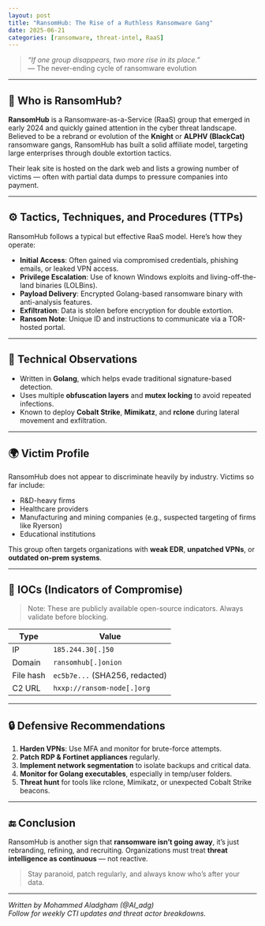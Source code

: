 ```yaml
---
layout: post
title: "RansomHub: The Rise of a Ruthless Ransomware Gang"
date: 2025-06-21
categories: [ransomware, threat-intel, RaaS]
---
```


> *“If one group disappears, two more rise in its place.”*  
— The never-ending cycle of ransomware evolution

---

## 🧨 Who is RansomHub?

**RansomHub** is a Ransomware-as-a-Service (RaaS) group that emerged in early 2024 and quickly gained attention in the cyber threat landscape. Believed to be a rebrand or evolution of the **Knight** or **ALPHV (BlackCat)** ransomware gangs, RansomHub has built a solid affiliate model, targeting large enterprises through double extortion tactics.

Their leak site is hosted on the dark web and lists a growing number of victims — often with partial data dumps to pressure companies into payment.

---

## ⚙️ Tactics, Techniques, and Procedures (TTPs)

RansomHub follows a typical but effective RaaS model. Here’s how they operate:

- **Initial Access**: Often gained via compromised credentials, phishing emails, or leaked VPN access.
- **Privilege Escalation**: Use of known Windows exploits and living-off-the-land binaries (LOLBins).
- **Payload Delivery**: Encrypted Golang-based ransomware binary with anti-analysis features.
- **Exfiltration**: Data is stolen before encryption for double extortion.
- **Ransom Note**: Unique ID and instructions to communicate via a TOR-hosted portal.

---

## 🧠 Technical Observations

- Written in **Golang**, which helps evade traditional signature-based detection.
- Uses multiple **obfuscation layers** and **mutex locking** to avoid repeated infections.
- Known to deploy **Cobalt Strike**, **Mimikatz**, and **rclone** during lateral movement and exfiltration.

---

## 🌍 Victim Profile

RansomHub does not appear to discriminate heavily by industry. Victims so far include:

- R&D-heavy firms
- Healthcare providers
- Manufacturing and mining companies (e.g., suspected targeting of firms like Ryerson)
- Educational institutions

This group often targets organizations with **weak EDR**, **unpatched VPNs**, or **outdated on-prem systems**.

---

## 🧩 IOCs (Indicators of Compromise)

> Note: These are publicly available open-source indicators. Always validate before blocking.

| Type      | Value                        |
|-----------|------------------------------|
| IP        | `185.244.30[.]50`            |
| Domain    | `ransomhub[.]onion`          |
| File hash | `ec5b7e...` (SHA256, redacted)|
| C2 URL    | `hxxp://ransom-node[.]org`   |

---

## 🔒 Defensive Recommendations

1. **Harden VPNs**: Use MFA and monitor for brute-force attempts.
2. **Patch RDP & Fortinet appliances** regularly.
3. **Implement network segmentation** to isolate backups and critical data.
4. **Monitor for Golang executables**, especially in temp/user folders.
5. **Threat hunt** for tools like rclone, Mimikatz, or unexpected Cobalt Strike beacons.

---

## 🔚 Conclusion

RansomHub is another sign that **ransomware isn’t going away**, it’s just rebranding, refining, and recruiting. Organizations must treat **threat intelligence as continuous** — not reactive.

> Stay paranoid, patch regularly, and always know who’s after your data.

---

*Written by Mohammed Aladgham (@Al_adg)*  
*Follow for weekly CTI updates and threat actor breakdowns.*
